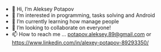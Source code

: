 - 👋 Hi, I’m Aleksey Potapov
- 👀 I’m interested in programming, tasks solving and Android
- 🌱 I’m currently learning how manage people
- 💞️ I’m looking to collaborate on everyone!
- 📫 How to reach me ... potapov.aleksey.89@gmail.com or https://www.linkedin.com/in/alexey-potapov-89293350/

<!---
taptappub/taptappub is a ✨ special ✨ repository because its `README.md` (this file) appears on your GitHub profile.
You can click the Preview link to take a look at your changes.
--->
